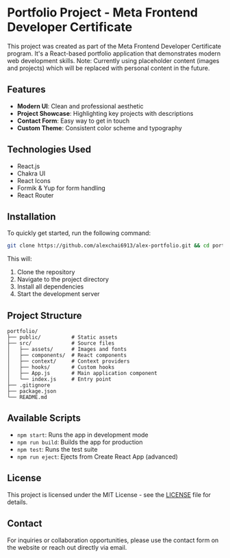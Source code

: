 # Portfolio Project - Meta Frontend Developer Certificate

This project was created as part of the Meta Frontend Developer Certificate program. It's a React-based portfolio application that demonstrates modern web development skills. Note: Currently using placeholder content (images and projects) which will be replaced with personal content in the future.

## Features

- **Modern UI**: Clean and professional aesthetic
- **Project Showcase**: Highlighting key projects with descriptions
- **Contact Form**: Easy way to get in touch
- **Custom Theme**: Consistent color scheme and typography

## Technologies Used

- React.js
- Chakra UI
- React Icons
- Formik & Yup for form handling
- React Router

## Installation

To quickly get started, run the following command:

```bash
git clone https://github.com/alexchai6913/alex-portfolio.git && cd portfolio && npm install && npm start
```

This will:
1. Clone the repository
2. Navigate to the project directory
3. Install all dependencies
4. Start the development server

## Project Structure

```
portfolio/
├── public/          # Static assets
├── src/             # Source files
│   ├── assets/      # Images and fonts
│   ├── components/  # React components
│   ├── context/     # Context providers
│   ├── hooks/       # Custom hooks
│   ├── App.js       # Main application component
│   └── index.js     # Entry point
├── .gitignore
├── package.json
└── README.md
```

## Available Scripts

- `npm start`: Runs the app in development mode
- `npm run build`: Builds the app for production
- `npm test`: Runs the test suite
- `npm run eject`: Ejects from Create React App (advanced)

## License

This project is licensed under the MIT License - see the [LICENSE](LICENSE) file for details.

## Contact

For inquiries or collaboration opportunities, please use the contact form on the website or reach out directly via email.
